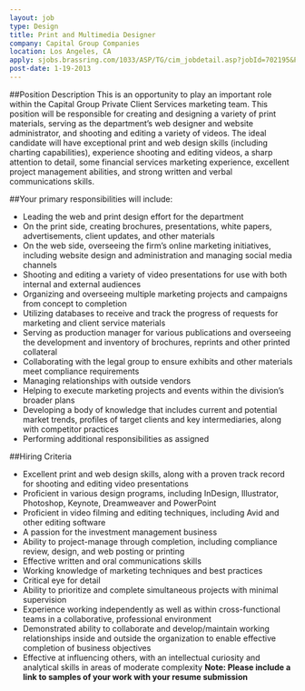 ```yaml
---
layout: job
type: Design
title: Print and Multimedia Designer
company: Capital Group Companies
location: Los Angeles, CA
apply: sjobs.brassring.com/1033/ASP/TG/cim_jobdetail.asp?jobId=702195&PartnerId=13910&SiteId=5018
post-date: 1-19-2013
--- 
```


##Position Description
This is an opportunity to play an important role within the Capital Group Private Client Services marketing team. This position will be responsible for creating and designing a variety of print materials, serving as the department’s web designer and website administrator, and shooting and editing a variety of videos. The ideal candidate will have exceptional print and web design skills (including charting capabilities), experience shooting and editing videos, a sharp attention to detail, some financial services marketing experience, excellent project management abilities, and strong written and verbal communications skills. 

##Your primary responsibilities will include:
* Leading the web and print design effort for the department
* On the print side, creating brochures, presentations, white papers, advertisements, client updates, and other materials
* On the web side, overseeing the firm’s online marketing initiatives, including website design and administration and managing social media channels
* Shooting and editing a variety of video presentations for use with both internal and external audiences
* Organizing and overseeing multiple marketing projects and campaigns from concept to completion
* Utilizing databases to receive and track the progress of requests for marketing and client service materials
* Serving as production manager for various publications and overseeing the development and inventory of brochures, reprints and other printed collateral
* Collaborating with the legal group to ensure exhibits and other materials meet compliance requirements
* Managing relationships with outside vendors
* Helping to execute marketing projects and events within the division’s broader plans
* Developing a body of knowledge that includes current and potential market trends, profiles of target clients and key intermediaries, along with competitor practices
* Performing additional responsibilities as assigned

##Hiring Criteria
* Excellent print and web design skills, along with a proven track record for shooting and editing video presentations
* Proficient in various design programs, including InDesign, Illustrator, Photoshop, Keynote, Dreamweaver and PowerPoint
* Proficient in video filming and editing techniques, including Avid and other editing software
* A passion for the investment management business
* Ability to project-manage through completion, including compliance review, design, and web posting or printing
* Effective written and oral communications skills
* Working knowledge of marketing techniques and best practices
* Critical eye for detail
* Ability to prioritize and complete simultaneous projects with minimal supervision
* Experience working independently as well as within cross-functional teams in a collaborative, professional environment
* Demonstrated ability to collaborate and develop/maintain working relationships inside and outside the organization to enable effective completion of business objectives
* Effective at influencing others, with an intellectual curiosity and analytical skills in areas of moderate complexity
**Note: Please include a link to samples of your work with your resume submission**